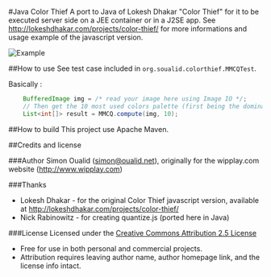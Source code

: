 #Java Color Thief
A port to Java of Lokesh Dhakar "Color Thief" for it to be executed server side on a JEE container or in a J2SE app. See http://lokeshdhakar.com/projects/color-thief/ for more informations and usage example of the javascript version.

![Example](https://raw2.github.com/soualid/java-colorthief/master/src/test/resources/example.png)

##How to use
See test case included in ```org.soualid.colorthief.MMCQTest```. 

Basically :

```java
	BufferedImage img = /* read your image here using Image IO */;
	// Then get the 10 most used colors palette (first being the dominant color of the image)
	List<int[]> result = MMCQ.compute(img, 10); 
```

##How to build
This project use Apache Maven.

##Credits and license

###Author
Simon Oualid (simon@oualid.net), originally for the wipplay.com website (http://www.wipplay.com)

###Thanks
* Lokesh Dhakar - for the original Color Thief javascript version, available at http://lokeshdhakar.com/projects/color-thief/
* Nick Rabinowitz - for creating quantize.js (ported here in Java)

###License
Licensed under the [Creative Commons Attribution 2.5 License](http://creativecommons.org/licenses/by/2.5/)

* Free for use in both personal and commercial projects.
* Attribution requires leaving author name, author homepage link, and the license info intact.